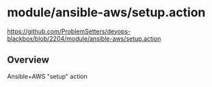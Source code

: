 # module/ansible-aws/setup.action

https://github.com/ProblemSetters/devops-blackbox/blob/2204/module/ansible-aws/setup.action

## Overview

Ansible+AWS "setup" action


